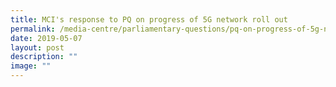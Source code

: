 ```yaml
---
title: MCI's response to PQ on progress of 5G network roll out
permalink: /media-centre/parliamentary-questions/pq-on-progress-of-5g-network-roll-out/
date: 2019-05-07
layout: post
description: ""
image: ""
---
```

